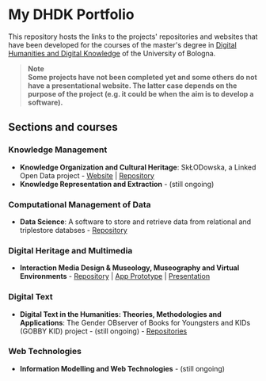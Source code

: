 # My DHDK Portfolio
This repository hosts the links to the projects' repositories and websites that have been developed for the courses of the master's degree in [Digital Humanities and Digital Knowledge](https://corsi.unibo.it/2cycle/DigitalHumanitiesKnowledge) of the University of Bologna.
>**Note**<br>
>**Some projects have not been completed yet and some others do not have a presentational website. The latter case depends on the purpose of the project (e.g. it could be when the aim is to develop a software).**


## Sections and courses
### Knowledge Management
- **Knowledge Organization and Cultural Heritage**: SkŁODowska, a Linked Open Data project - [Website](https://sklodowskaproject.github.io/) | [Repository](https://github.com/SkLODowskaProject/sklodowskaproject.github.io.git)
- **Knowledge Representation and Extraction** - (still ongoing)

### Computational Management of Data
- **Data Science**: A software to store and retrieve data from relational and triplestore databses - [Repository](https://github.com/EverythingIsSoupGroup/SoupSoftware.git)

### Digital Heritage and Multimedia
- **Interaction Media Design &amp; Museology, Museography and Virtual Environments** - [Repository](https://github.com/Postitisnt/CeRTo_Project.git) | [App Prototype](https://www.figma.com/proto/F7pfeLru1M8YgHzFSFT5mX/CeRTo-Project?node-id=0%3A1&viewport=1145%2C2762%2C0.32&scaling=scale-down&starting-point-node-id=2%3A2) | [Presentation](https://www.figma.com/proto/x1za7Dm9yRxMjV4ms5Brc4/CeRTo-Presentation?node-id=0%3A1&viewport=262%2C441%2C0.05&scaling=scale-down&starting-point-node-id=3%3A98&show-proto-sidebar=1)

### Digital Text
- **Digital Text in the Humanities: Theories, Methodologies and Applications**: The Gender OBserver of Books for Youngsters and KIDs (GOBBY KID) project - (still ongoing) - [Repositories](https://github.com/gobbykid)

### Web Technologies
- **Information Modelling and Web Technologies** - (still ongoing)

